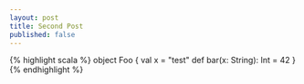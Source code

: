 ```yaml
---
layout: post
title: Second Post
published: false
---
```


{% highlight scala %}
object Foo {
  val x = "test"
  def bar(x: String): Int = 42
}
{% endhighlight %}

